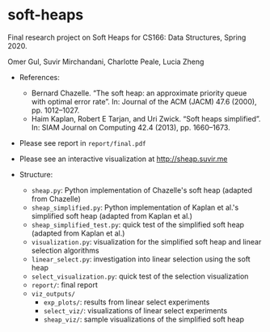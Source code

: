 # soft-heaps
Final research project on Soft Heaps for CS166: Data Structures, Spring 2020.

Omer Gul, Suvir Mirchandani, Charlotte Peale, Lucia Zheng

- References:
  - Bernard Chazelle. “The soft heap: an approximate priority queue with optimal error rate”. In: Journal of the ACM (JACM) 47.6 (2000), pp. 1012–1027.
  - Haim Kaplan, Robert E Tarjan, and Uri Zwick. “Soft heaps simplified”. In: SIAM Journal on Computing 42.4 (2013), pp. 1660–1673.

- Please see report in `report/final.pdf`
- Please see an interactive visualization at http://sheap.suvir.me
- Structure:
  - `sheap.py`: Python implementation of Chazelle's soft heap (adapted from Chazelle)
  - `sheap_simplified.py`: Python implementation of Kaplan et al.'s simplified soft heap (adapted from Kaplan et al.)
  - `sheap_simplified_test.py`: quick test of the simplified soft heap (adapted from Kaplan et al.)
  - `visualization.py`: visualization for the simplified soft heap and linear selection algorithms
  - `linear_select.py`: investigation into linear selection using the soft heap
  - `select_visualization.py`: quick test of the selection visualization
  - `report/`: final report
  - `viz_outputs/`
    - `exp_plots/`: results from linear select experiments
    - `select_viz/`: visualizations of linear select experiments
    - `sheap_viz/`: sample visualizations of the simplified soft heap
